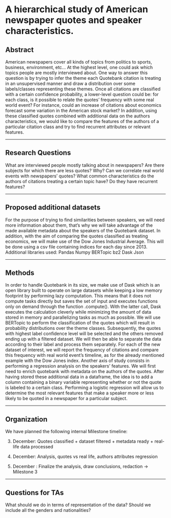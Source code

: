 # A hierarchical study of American newspaper quotes and speaker characteristics.

## Abstract

American newspapers cover all kinds of topics from politics to sports, business, environment, etc... At the highest level, one could ask which topics people are mostly interviewed about. One way to answer this question is by trying to infer the theme each Quotebank citation is treating in an unsupervised manner and draw a distribution over some labels/classes representing these themes. Once all citations are classified with a certain confidence probability, a lower-level question could be: for each class, is it possible to relate the quotes’ frequency with some real world event? For instance, could an increase of citations about economics forecast some variation in the American stock market? 
In addition, using these classified quotes combined with additional data on the authors characteristics, we would like to compare the features of the authors of a particular citation class and try to find recurrent attributes or relevant features.

<hr>

## Research Questions

What are interviewed people mostly talking about in newspapers?
Are there subjects for which there are less quotes? Why?
Can we correlate real world events with newspapers’ quotes?
What common characteristics do the authors of citations treating a certain topic have? Do they have recurrent features?

<hr>

## Proposed additional datasets
For the purpose of trying to find similarities between speakers, we will need more information about them, that’s why we will take advantage of the made available metadata about the speakers of the Quotebank dataset. 
In addition, with the aim of comparing the quotes classified as treating economics, we will make use of the Dow Jones Industrial Average. This will be done using a csv file containing indices for each day since 2013. 
Additional libraries used:
Pandas
Numpy
BERTopic
bz2
Dask
Json
<hr>

## Methods
In order to handle Quotebank in its size, we make use of Dask which is an open library built to operate on large datasets while keeping a low memory footprint by performing lazy computation. This means that it does not compute tasks directly but saves the set of input and executes functions only on demand through the function .compute(). With the latter call, Dask executes the calculation cleverly while minimizing the amount of data stored in memory and parallelizing tasks as much as possible.
We will use BERTopic to perform the classification of the quotes which will result in probability distributions over the theme classes. Subsequently, the quotes with highest label confidence level will be selected and the others removed ending up with a filtered dataset. 
We will then be able to separate the data according to their label and process them separately. 
For each of the new dataset of interest, we will report the frequency of citations and compare this frequency with real world event’s timeline, as for the already mentioned example with the Dow Jones index.
Another axis of study consists in performing a regression analysis on the speakers’ features. We will first need to enrich quotebank with metadata on the authors of the quotes. After having stored these additional data in a dataframe, the idea is to add a column containing a binary variable representing whether or not the quote is labeled to a certain class. Performing a logistic regression will allow us to determine the most relevant features that make a speaker more or less likely to be quoted in a newspaper for a particular subject.

<hr>

## Organization
We have planned the following internal Milestone timeline:

3. December: Quotes classified + dataset filtered + metadata ready + real-life data processed

10. December: Analysis, quotes vs real life, authors attributes regression

17. December : Finalize the analysis, draw conclusions, redaction → Milestone 3

<hr>

## Questions for TAs
What should we do in terms of representation of the data? Should we include all the genders and nationalities?
